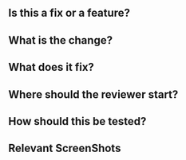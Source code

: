 ## Is this a fix or a feature?
## What is the change?
## What does it fix?
## Where should the reviewer start?
## How should this be tested?
## Relevant ScreenShots

